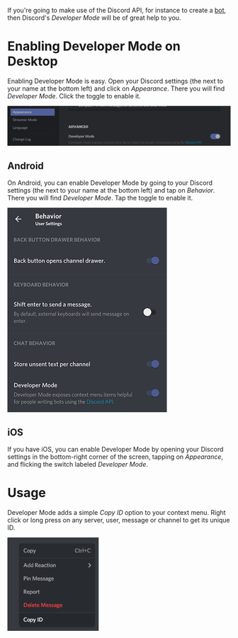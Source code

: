 <!-- [SE] Developer Mode -->
<!-- SUBTITLE: An in-depth documentation of Discord's Developer Mode-->

If you're going to make use of the Discord API, for instance to create a [bot](/bots), then Discord's *Developer Mode* will be of great help to you.

# Enabling Developer Mode on Desktop
Enabling Developer Mode is easy. Open your Discord settings (the <i class="icon-cog"></i> next to your name at the bottom left) and click on *Appearance*. There you will find *Developer Mode*. Click the toggle to enable it.

![Devmode Toggle](/uploads/developer-mode/devmode-toggle.png "Devmode Toggle")

## Android

On Android, you can enable Developer Mode by going to your Discord settings (the <i class="icon-cog"></i> next to your name at the bottom left) and tap on *Behavior*. There you will find *Developer Mode*. Tap the toggle to enable it.

![Devmode Toggle Android](/uploads/developer-mode/devmode-toggle-android.png "Devmode Toggle Android")

## iOS

If you have iOS, you can enable Developer Mode by opening your Discord settings <i class="icon-cog"></i> in the bottom-right corner of the screen, tapping on *Appearance*, and flicking the switch labeled *Developer Mode*.

# Usage
Developer Mode adds a simple *Copy ID* option to your context menu. Right click or long press on any server, user, message or channel to get its unique ID.

![Devmode Rightclick](/uploads/developer-mode/devmode-rightclick.png "Devmode Rightclick")